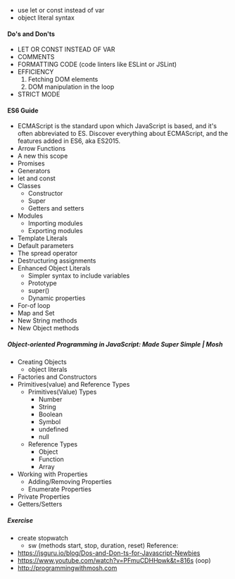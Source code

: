 - use let or const instead of var
- object literal syntax

#### Do's and Don'ts
- LET OR CONST INSTEAD OF VAR
- COMMENTS
- FORMATTING CODE (code linters like ESLint or JSLint)
- EFFICIENCY
    1. Fetching DOM elements 
    2. DOM manipulation in the loop
- STRICT MODE
#### ES6 Guide
- ECMAScript is the standard upon which JavaScript is based, and it's often abbreviated to ES. Discover everything about ECMAScript, and the features added in ES6, aka ES2015.
- Arrow Functions
- A new this scope
- Promises
- Generators
- let and const
- Classes
    - Constructor
    - Super
    - Getters and setters
- Modules
    - Importing modules
    - Exporting modules
- Template Literals
- Default parameters
- The spread operator
- Destructuring assignments
- Enhanced Object Literals
    - Simpler syntax to include variables
    - Prototype
    - super()
    - Dynamic properties
- For-of loop
- Map and Set
- New String methods
- New Object methods


##### Object-oriented Programming in JavaScript: Made Super Simple | Mosh
- Creating Objects
    - object literals
- Factories and Constructors
- Primitives(value) and Reference Types
    - Primitives(Value) Types
        - Number
        - String
        - Boolean
        - Symbol
        - undefined
        - null
    - Reference Types
        - Object
        - Function 
        - Array
- Working with Properties
    - Adding/Removing Properties
    - Enumerate Properties
- Private Properties
- Getters/Setters

##### Exercise
- create stopwatch
    - sw (methods start, stop, duration, reset)
Reference:
- https://jsguru.io/blog/Dos-and-Don-ts-for-Javascript-Newbies
- https://www.youtube.com/watch?v=PFmuCDHHpwk&t=816s (oop)
- http://programmingwithmosh.com 